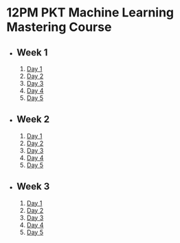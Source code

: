 # 12PM PKT Machine Learning Mastering Course

- ## Week 1

   1. [Day 1](https://www.facebook.com/iCodeguru/videos/630868269440066)
   2. [Day 2](https://www.facebook.com/iCodeguru/videos/1364617181558982)
   3. [Day 3](https://www.facebook.com/iCodeguru/videos/604538029200674)
   4. [Day 4](https://www.facebook.com/watch/?v=1645721919357581)
   5. [Day 5](https://www.facebook.com/watch/?v=939736754963792)

- ## Week 2

   1. [Day 1](https://www.facebook.com/iCodeguru/videos/511155351993690)
   2. [Day 2](https://www.facebook.com/iCodeguru/videos/2893060874195943)
   3. [Day 3](https://www.facebook.com/iCodeguru/videos/971393797754077)
   4. [Day 4](https://www.facebook.com/iCodeguru/videos/1022718296335200)
   5. [Day 5](https://www.facebook.com/iCodeguru/videos/971911631700543)

- ## Week 3

   1. [Day 1](https://www.facebook.com/iCodeguru/videos/577634705272858)
   2. [Day 2](https://www.facebook.com/watch/?v=1536929326998584)
   3. [Day 3](https://www.facebook.com/watch/?v=1539342206714310)
   4. [Day 4](https://www.facebook.com/watch/?v=1809709986513721)
   5. [Day 5](https://www.facebook.com/iCodeguru/videos/1166509107702732)

<!-- - ## Week 

   1. [Day 1](https://www.facebook.com/watch/?v=2083714365434187)
   2. [Day 2]()
   3. [Day 3]()
   4. [Day 4]()
   5. [Day 5]() -->

<!-- - ## Week 

   1. [Day 1]()
   2. [Day 2]()
   3. [Day 3]()
   4. [Day 4]()
   5. [Day 5]() -->